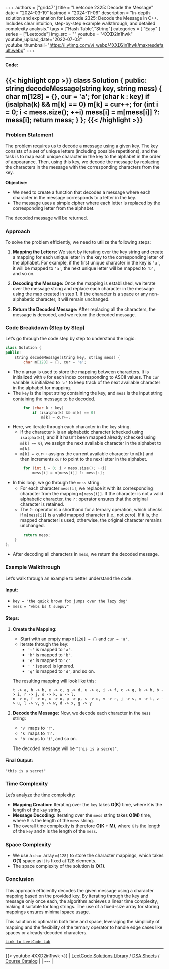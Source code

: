 
+++
authors = ["grid47"]
title = "Leetcode 2325: Decode the Message"
date = "2024-03-19"
lastmod = "2024-11-06"
description = "In-depth solution and explanation for Leetcode 2325: Decode the Message in C++. Includes clear intuition, step-by-step example walkthrough, and detailed complexity analysis."
tags = ["Hash Table","String"]
categories = [
    "Easy"
]
series = ["Leetcode"]
img_src = ""
youtube = "4XXD2in1hwk"
youtube_upload_date="2022-07-03"
youtube_thumbnail="https://i.ytimg.com/vi_webp/4XXD2in1hwk/maxresdefault.webp"
+++



---
**Code:**

{{< highlight cpp >}}
class Solution {
public:
    string decodeMessage(string key, string mess) {
        char m[128] = {}, cur = 'a';
        for (char k : key)
            if (isalpha(k) && m[k] == 0)
                m[k] = cur++;
        for (int i = 0; i < mess.size(); ++i)
            mess[i] = m[mess[i]] ?: mess[i];
        return mess;
    }
};
{{< /highlight >}}
---

### Problem Statement

The problem requires us to decode a message using a given key. The key consists of a set of unique letters (including possible repetitions), and the task is to map each unique character in the key to the alphabet in the order of appearance. Then, using this key, we decode the message by replacing the characters in the message with the corresponding characters from the key.

**Objective:**
- We need to create a function that decodes a message where each character in the message corresponds to a letter in the key.
- The message uses a simple cipher where each letter is replaced by the corresponding letter from the alphabet.
  
The decoded message will be returned.

### Approach

To solve the problem efficiently, we need to utilize the following steps:

1. **Mapping the Letters:**
   We start by iterating over the key string and create a mapping for each unique letter in the key to the corresponding letter of the alphabet. For example, if the first unique character in the key is `'a'`, it will be mapped to `'a'`, the next unique letter will be mapped to `'b'`, and so on.

2. **Decoding the Message:**
   Once the mapping is established, we iterate over the message string and replace each character in the message using the map created in step 1. If the character is a space or any non-alphabetic character, it will remain unchanged.

3. **Return the Decoded Message:**
   After replacing all the characters, the message is decoded, and we return the decoded message.

### Code Breakdown (Step by Step)

Let’s go through the code step by step to understand the logic:

```cpp
class Solution {
public:
    string decodeMessage(string key, string mess) {
        char m[128] = {}, cur = 'a';
```

- The `m` array is used to store the mapping between characters. It is initialized with `0` for each index corresponding to ASCII values. The `cur` variable is initialized to `'a'` to keep track of the next available character in the alphabet for mapping.
- The `key` is the input string containing the key, and `mess` is the input string containing the message to be decoded.

```cpp
        for (char k : key)
            if (isalpha(k) && m[k] == 0)
                m[k] = cur++;
```

- Here, we iterate through each character in the `key` string.
  - If the character `k` is an alphabetic character (checked using `isalpha(k)`), and if it hasn’t been mapped already (checked using `m[k] == 0`), we assign the next available character in the alphabet to `m[k]`.
  - `m[k] = cur++` assigns the current available character to `m[k]` and then increments `cur` to point to the next letter in the alphabet.

```cpp
        for (int i = 0; i < mess.size(); ++i)
            mess[i] = m[mess[i]] ?: mess[i];
```

- In this loop, we go through the `mess` string.
  - For each character `mess[i]`, we replace it with its corresponding character from the mapping `m[mess[i]]`. If the character is not a valid alphabetic character, the `?:` operator ensures that the original character is retained.
  - The `?:` operator is a shorthand for a ternary operation, which checks if `m[mess[i]]` is a valid mapped character (i.e., not zero). If it is, the mapped character is used; otherwise, the original character remains unchanged.
  
```cpp
        return mess;
    }
};
```

- After decoding all characters in `mess`, we return the decoded message.

### Example Walkthrough

Let’s walk through an example to better understand the code.

#### Input:
- `key = "the quick brown fox jumps over the lazy dog"`
- `mess = "vkbs bs t suepuv"`

#### Steps:
1. **Create the Mapping:**
   - Start with an empty map `m[128] = {}` and `cur = 'a'`.
   - Iterate through the key:
     - `'t'` is mapped to `'a'`.
     - `'h'` is mapped to `'b'`.
     - `'e'` is mapped to `'c'`.
     - `' '` (space) is ignored.
     - `'q'` is mapped to `'d'`, and so on.
   
   The resulting mapping will look like this:
   ```
   t -> a, h -> b, e -> c, q -> d, u -> e, i -> f, c -> g, k -> h, b -> i, r -> j, o -> k, w -> l,
   n -> m, f -> n, x -> o, p -> p, s -> q, v -> r, j -> s, m -> t, z -> u, l -> v, y -> w, d -> x, g -> y
   ```

2. **Decode the Message:**
   Now, we decode each character in the `mess` string:
   - `'v'` maps to `'r'`.
   - `'k'` maps to `'h'`.
   - `'b'` maps to `'i'`, and so on.
   
   The decoded message will be `"this is a secret"`.

#### Final Output:
```
"this is a secret"
```

### Time Complexity

Let’s analyze the time complexity:

- **Mapping Creation:** Iterating over the `key` takes **O(K)** time, where `K` is the length of the `key` string.
- **Message Decoding:** Iterating over the `mess` string takes **O(M)** time, where `M` is the length of the `mess` string.
- The overall time complexity is therefore **O(K + M)**, where `K` is the length of the `key` and `M` is the length of the `mess`.

### Space Complexity

- We use a `char` array `m[128]` to store the character mappings, which takes **O(1)** space as it is fixed at 128 elements.
- The space complexity of the solution is **O(1)**.

### Conclusion

This approach efficiently decodes the given message using a character mapping based on the provided key. By iterating through the key and message only once each, the algorithm achieves a linear time complexity, making it suitable for long strings. The use of a fixed-size array for storing mappings ensures minimal space usage.

This solution is optimal in both time and space, leveraging the simplicity of mapping and the flexibility of the ternary operator to handle edge cases like spaces or already-decoded characters.

[`Link to LeetCode Lab`](https://leetcode.com/problems/decode-the-message/description/)

---
{{< youtube 4XXD2in1hwk >}}
| [LeetCode Solutions Library](https://grid47.xyz/leetcode/) / [DSA Sheets](https://grid47.xyz/sheets/) / [Course Catalog](https://grid47.xyz/courses/) |
| --- |
